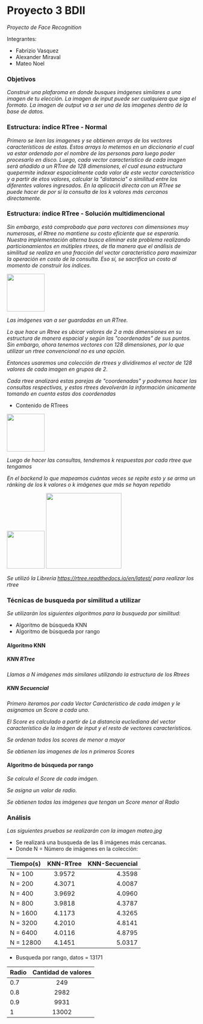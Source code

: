 # Proyecto 3 BDII

_Proyecto de Face Recognition_

Integrantes:
* Fabrizio Vasquez
* Alexander Miraval
* Mateo Noel

### Objetivos

_Construir una plafaroma en donde busques imágenes similares a una imagen de tu elección._
_La imagen de input puede ser cualquiera que siga el formato._
_La imagen de output va a ser una de las imagenes dentro de la base de datos._

### Estructura: índice RTree - Normal

_Primero se leen las imagenes y se obtienen arrays de los vectores característicos de estas._
_Estos arrays lo metemos en un diccionario el cual va estar ordenado por el nombre de las personas para luego poder procesarlo en disco._
_Luego, cada vector  característico de cada imagen será añadido a un RTree de 128 dimensiones, el cual esuna estructura quepermite indexar espacialmente cada valor de este vector característico y a partir de etos valores, calcular la "distancia" o similitud entre los diferentes valores ingresados. En la aplicaciń directa con un RTree se puede hacer de por sí la consulta de los k valores más cercanos directamente._

### Estructura: índice RTree - Solución multidimencional

_Sin embargo, está comprobado que para vectores con dimensiones muy numerosas, el Rtree no mantiene su costo eficiente que se esperaría. Nuestra implementación alterna busca eliminar este problema realizando particionamientos en mútiples rtrees, de tla manera que el análisis de similitud se realiza en una fracción del vector característico para maximizar la operación en costo de la consulta. Eso sí, se sacrifica un costo al momento de construir los índices._

<img src="https://cdn.discordapp.com/attachments/841118704547659797/873079711553683477/unknown.png" height="100">

_Las imágenes van a ser guardadas en un RTree._

_Lo que hace un Rtree es ubicar valores de 2 a más dimensiones en su estructura de manera espacial y según las "coordenadas" de sus puntos.
Sin embargo, ahora tenemos vectores con 128 dimensiones, por lo que utilizar un rtree convencional no es una opción._

_Entonces usaremos una colección de rtrees y dividiremos el vector de 128 valores de cada imagen en grupos de 2._

_Cada rtree analizará estas parejas de "coordenadas" y podremos hacer las consultas respectivas, y estos rtrees devolverán la información únicamente tomando en cuenta estas dos coordenadas_

* Contenido de RTrees <br />

<img src="https://cdn.discordapp.com/attachments/841118704547659797/873081201894768640/unknown.png" height="100">

_Luego de hacer las consultas, tendremos k respuestas por cada rtree que tengamos_

_En el backend lo que mapeamos cuántas veces se repite esto y se arma un ránking de los k valores o k imágenes que más se hayan repetido_

<img src = "https://cdn.discordapp.com/attachments/841118704547659797/873083696041824327/unknown.png" height="100">

<img src="https://cdn.discordapp.com/attachments/841118704547659797/873083565460570122/unknown.png" height="200">

_Se utilizó la Librería https://rtree.readthedocs.io/en/latest/ para realizar los rtree_


### Técnicas de busqueda por similitud a utilizar


_Se utilizarán los siguientes algoritmos para la busqueda por similitud:_
* Algoritmo de búsqueda KNN
* Algoritmo de búsqueda por rango

#### Algoritmo KNN
##### KNN RTree
_Llamas a N imágenes más similares utilizando la estructura de los Rtrees_ 

##### KNN Secuencial
_Primero iteramos por cada Vector Carácterístico de cada imágen y le asignamos un Score a cada uno._

_El Score es calculado a partir de La distancia euclediana del vector característico de la imágen de input y el resto de vectores característicos._

_Se ordenan todos los scores de menor a mayor_

_Se obtienen las imagenes de los n primeros Scores_

#### Algoritmo de búsqueda por rango

_Se calcula el Score de cada imágen._

_Se asigna un valor de radio._

_Se obtienen todas las imágenes que tengan un Score menor al Radio_


### Análisis

_Las siguientes pruebas se realizarán con la imagen mateo.jpg_

* Se realizará una busqueda de las 8 imágenes más cercanas.
* Donde N = Número de imágenes en la colección:

| Tiempo(s)     | KNN-RTree     | KNN-Secuencial  |
| ------------- |:-------------:| -----:          |
| N = 100       | 3.9572        | 4.3598          |
| N = 200       | 4.3071        | 4.0087          |
| N = 400       | 3.9692        | 4.0960          |
| N = 800       | 3.9818        | 4.3787          |
| N = 1600      | 4.1173        | 4.3265          |
| N = 3200      | 4.2010        | 4.8141          |
| N = 6400      | 4.0116        | 4.8795          |
| N = 12800     | 4.1451        | 5.0317          |

* Busqueda por rango, datos = 13171

| Radio         | Cantidad de valores| 
| ------------- |:-------------:     | 
| 0.7           | 249                | 
| 0.8           | 2982               | 
| 0.9           | 9931               | 
| 1             | 13002              | 
